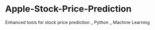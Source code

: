 # Apple-Stock-Price-Prediction
Enhanced tools for stock price prediction _ Python _ Machine Learning
